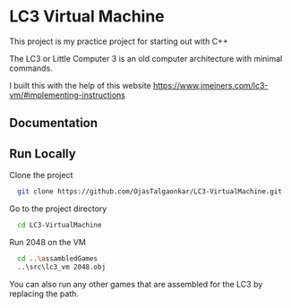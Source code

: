 
# LC3 Virtual Machine

This project is my practice project for starting out with C++

The LC3 or Little Computer 3 is an old computer architecture with minimal commands. 

I built this with the help of this website
https://www.jmeiners.com/lc3-vm/#implementing-instructions




## Documentation




## Run Locally

Clone the project

```bash
  git clone https://github.com/OjasTalgaonkar/LC3-VirtualMachine.git
```

Go to the project directory

```bash
  cd LC3-VirtualMachine
```



Run 2048 on the VM

```bash
  cd ..\assambledGames
  ..\src\lc3_vm 2048.obj

```

You can also run any other games that are assembled for the LC3 by replacing the path.

